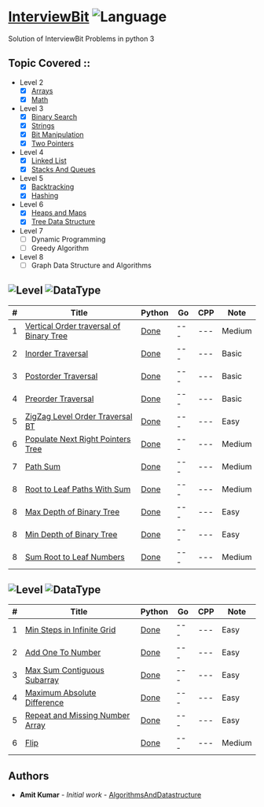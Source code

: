 # [InterviewBit](https://www.interviewbit.com/courses/programming/) ![Language](https://img.shields.io/badge/language-Python-orange.svg)

Solution of InterviewBit Problems in python 3 

Topic Covered ::
  -
  * Level 2
    - [x] [Arrays](https://github.com/rsamit26/InterviewBit/tree/master/Python/Level2/Arrays)
    - [x] [Math](https://github.com/rsamit26/InterviewBit/tree/master/Python/Level2/Math)
  * Level 3
    - [x] [Binary Search](https://github.com/rsamit26/InterviewBit/tree/master/Python/Level3/BinarySearch)
    - [x] [Strings](https://github.com/rsamit26/InterviewBit/tree/master/Python/Level3/Strings)
    - [x] [Bit Manipulation](https://github.com/rsamit26/InterviewBit/tree/master/Python/Level3/BitManipulation)
    - [x] [Two Pointers](https://github.com/rsamit26/InterviewBit/tree/master/Python/Level3/TwoPointers)
  * Level 4
    - [x] [Linked List](https://github.com/rsamit26/InterviewBit/tree/master/Python/Level4/LinkedList)
    - [x] [Stacks And Queues](https://github.com/rsamit26/InterviewBit/tree/master/Python/Level4/StacksAndQueues)
  * Level 5
    - [x] [Backtracking](https://github.com/rsamit26/InterviewBit/tree/master/Python/Level5/Backtracking)
    - [X] [Hashing](https://github.com/rsamit26/InterviewBit/tree/master/Python/Level5/Hashing)
  * Level 6
    - [x] [Heaps and Maps](https://github.com/rsamit26/InterviewBit/tree/master/Python/Level6/HeapsAndMaps)
    - [x] [Tree Data Structure](https://github.com/rsamit26/InterviewBit/tree/master/Python/Level6/TreeDataStructure)
  * Level 7
    - [ ] Dynamic Programming
    - [ ] Greedy Algorithm
  * Level 8
    - [ ] Graph Data Structure and Algorithms
    
## ![Level](https://img.shields.io/badge/level-VI-brightgreen.svg) ![DataType](https://img.shields.io/badge/DATA%20Type-Tree%20Data%20Structure-red.svg)
|  #  | Title           | Python          | Go              | CPP          | Note| 
|-----|---------------- | --------------- | --------------- |--------------|-----|
1 | [Vertical Order traversal of Binary Tree](https://www.interviewbit.com/problems/vertical-order-traversal-of-binary-tree/) | [Done](./Python/Level6/TreeDataStructure/Traversal/Vertical%20Order%20traversal%20of%20Binary%20Tree.py) | --- | --- | Medium
2 | [Inorder Traversal](https://www.interviewbit.com/problems/inorder-traversal/) | [Done](./Python/Level6/TreeDataStructure/Traversal/Inorder%20Traversal.py) | --- | --- | Basic
3 | [Postorder Traversal](https://www.interviewbit.com/problems/postorder-traversal/) | [Done](./Python/Level6/TreeDataStructure/Traversal/postorder%20traversal.py) | --- | --- | Basic
4 | [Preorder Traversal](https://www.interviewbit.com/problems/preorder-traversal/) | [Done](./Python/Level6/TreeDataStructure/Traversal/Preorder%20Traversal.py) | --- | --- | Basic
5 | [ZigZag Level Order Traversal BT](https://www.interviewbit.com/problems/zigzag-level-order-traversal-bt/) | [Done](./Python/Level6/TreeDataStructure/LevelOrder/ZigZag%20Level%20Order%20Traversal%20BT.py) | --- | --- | Easy
6 | [Populate Next Right Pointers Tree](https://www.interviewbit.com/problems/populate-next-right-pointers-tree/) | [Done](./Python/Level6/TreeDataStructure/LevelOrder/Populate%20Next%20Right%20Pointers%20Tree.py) | --- | --- | Medium
7 | [Path Sum](https://www.interviewbit.com/problems/path-sum/) | [Done](./Python/Level6/TreeDataStructure/RootToLeaf/Path%20Sum.py) | --- | --- | Medium
8 | [Root to Leaf Paths With Sum](https://www.interviewbit.com/problems/root-to-leaf-paths-with-sum/) | [Done](./Python/Level6/TreeDataStructure/RootToLeaf/Root%20to%20Leaf%20Paths%20With%20Sum.py) | --- | --- | Medium
8 | [Max Depth of Binary Tree](https://www.interviewbit.com/problems/max-depth-of-binary-tree/) | [Done](./Python/Level6/TreeDataStructure/RootToLeaf/Max%20Depth%20of%20Binary%20Tree.py) | --- | --- | Easy
8 | [Min Depth of Binary Tree](https://www.interviewbit.com/problems/min-depth-of-binary-tree/) | [Done](./Python/Level6/TreeDataStructure/RootToLeaf/Min%20Depth%20of%20Binary%20Tree.py) | --- | --- | Easy
8 | [Sum Root to Leaf Numbers](https://www.interviewbit.com/problems/sum-root-to-leaf-numbers/) | [Done](./Python/Level6/TreeDataStructure/RootToLeaf/Sum%20Root%20to%20Leaf%20Numbers.py) | --- | --- | Medium

    
## ![Level](https://img.shields.io/badge/Level-II-brightgreen.svg?longCache=true&Level=VI) ![DataType](https://img.shields.io/badge/DATA%20Type-Array-red.svg)
|  #  | Title           | Python          | Go              | CPP          | Note| 
|-----|---------------- | --------------- | --------------- |--------------|-----|
1 | [Min Steps in Infinite Grid](https://www.interviewbit.com/problems/min-steps-in-infinite-grid/) | [Done](./Python/Level2/Arrays/ArrayMath/Min%20Steps%20in%20Infinite%20Grid.py) | --- | ---| Easy
2 | [Add One To Number](https://www.interviewbit.com/problems/add-one-to-number/) | [Done](./Python/Level2/Arrays/ArrayMath/Add%20One%20To%20Number.py) | --- | ---| Easy
3 | [Max Sum Contiguous Subarray](https://www.interviewbit.com/problems/max-sum-contiguous-subarray/) | [Done](./Python/Level2/Arrays/ArrayMath/Max%20Sum%20Contiguous%20Subarray.py) | --- | ---| Easy
4 | [Maximum Absolute Difference](https://www.interviewbit.com/problems/maximum-absolute-difference/) | [Done](./Python/Level2/Arrays/ArrayMath/Maximum%20Absolute%20Difference.py) | --- | ---| Easy
5 | [Repeat and Missing Number Array](https://www.interviewbit.com/problems/repeat-and-missing-number-array/) | [Done](./Python/Level2/Arrays/ArrayMath/Repeat%20and%20Missing%20Number%20Array.py) | --- | ---| Easy
6 | [Flip](https://www.interviewbit.com/problems/flip/) | [Done](./Python/Level2/Arrays/ArrayMath/flip.py) | --- | ---| Medium
## Authors

* **Amit Kumar** - *Initial work* - [AlgorithmsAndDatastructure](https://github.com/rsamit26/AlgorithmsAndDatastructure)